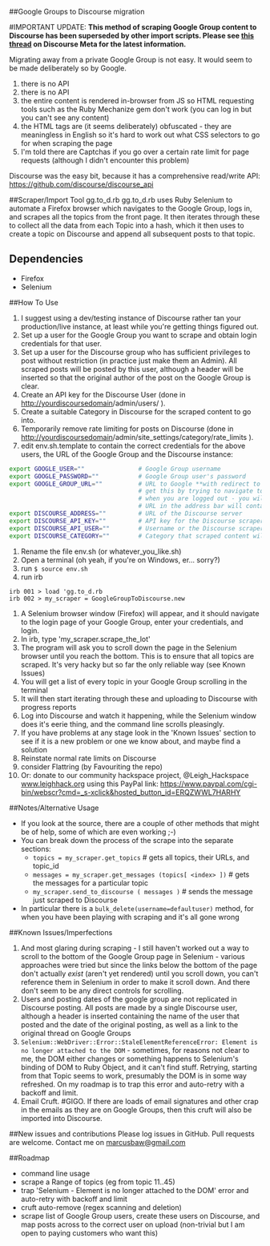 ##Google Groups to Discourse migration

#IMPORTANT UPDATE:
**This method of scraping Google Group content to Discourse has been superseded by other import scripts. Please see [this thread](https://meta.discourse.org/t/migration-of-google-groups-to-discourse/48012) on Discourse Meta for the latest information.**

Migrating away from a private Google Group is not easy. It would seem to be made deliberately so by Google.

1. there is no API
2. there is no API
3. the entire content is rendered in-browser from JS so HTML requesting tools such as the Ruby Mechanize gem don't work (you can log in but you can't see any content)
4. the HTML tags are (it seems deliberately) obfuscated - they are meaningless in English so it's hard to work out what CSS selectors to go for when scraping the page
5. I'm told there are Captchas if you go over a certain rate limit for page requests (although I didn't encounter this problem)

Discourse was the easy bit, because it has a comprehensive read/write API: https://github.com/discourse/discourse_api

##Scraper/Import Tool gg.to_d.rb
gg.to_d.rb uses Ruby Selenium to automate a Firefox browser which navigates to the Google Group, logs in, and scrapes all the topics from the front page. It then iterates through these to collect all the data from each Topic into a hash, which it then uses to create a topic on Discourse and append all subsequent posts to that topic.

## Dependencies
* Firefox
* Selenium

##How To Use
1. I suggest using a dev/testing instance of Discourse rather tan your production/live instance, at least while you're getting things figured out.
1. Set up a user for the Google Group you want to scrape and obtain login credentials for that user.
1. Set up a user for the Discourse group who has sufficient privileges to post without restriction (in practice just make them an Admin). All scraped posts will be posted by this user, although a header will be inserted so that the original author of the post on the Google Group is clear.
1. Create an API key for the Discourse User (done in <http://yourdiscoursedomain>/admin/users/<username> ).
1. Create a suitable Category in Discourse for the scraped content to go into.
1. Temporarily remove rate limiting for posts on Discourse (done in <http://yourdiscoursedomain>/admin/site_settings/category/rate_limits ).
1. edit env.sh.template to contain the correct credentials for the above users, the URL of the Google Group and the Discourse instance:

```bash
export GOOGLE_USER=""               # Google Group username 
export GOOGLE_PASSWORD=""           # Google Group user's password
export GOOGLE_GROUP_URL=""          # URL to Google **with redirect to the Google Group appended**
                                    # get this by trying to navigate to the Google Group
                                    # when you are logged out - you will be taken to the login page, but the 
                                    # URL in the address bar will contain the redirect URL as well. C&P this.
export DISCOURSE_ADDRESS=""         # URL of the Discourse server
export DISCOURSE_API_KEY=""         # API key for the Discourse scraper user
export DISCOURSE_API_USER=""        # Username or the Discourse scraper user
export DISCOURSE_CATEGORY=""        # Category that scraped content will go into

```
1. Rename the file env.sh (or whatever_you_like.sh)
1. Open a terminal (oh yeah, if you're on Windows, er... sorry?)
1. run `$ source env.sh`
1. run irb
```
irb 001 > load 'gg.to_d.rb
irb 002 > my_scraper = GoogleGroupToDiscourse.new
```
1. A Selenium browser window (Firefox) will appear, and it should navigate to the login page of your Google Group, enter your credentials, and login.
1. In irb, type 'my_scraper.scrape_the_lot'
1. The program will ask you to scroll down the page in the Selenium browser until you reach the bottom. This is to ensure that all topics are scraped. It's very hacky but so far the only reliable way (see Known Issues)
1. You will get a list of every topic in your Google Group scrolling in the terminal
1. It will then start iterating through these and uploading to Discourse with progress reports
1. Log into Discourse and watch it happening, while the Selenium window does it's eerie thing, and the command line scrolls pleasingly.
1. If you have problems at any stage look in the 'Known Issues' section to see if it is a new problem or one we know about, and maybe find a solution
1. Reinstate normal rate limits on Discourse
1. consider Flattring (by Favouriting the repo)
1. Or: donate to our community hackspace project, @Leigh_Hackspace www.leighhack.org using this PayPal link: https://www.paypal.com/cgi-bin/webscr?cmd=_s-xclick&hosted_button_id=ERQZWWL7HARHY

##Notes/Alternative Usage
* If you look at the source, there are a couple of other methods that might be of help, some of which are even working ;-)
* You can break down the process of the scrape into the separate sections:
  * `topics = my_scraper.get_topics`                            # gets all topics, their URLs, and topic_id
  * `messages = my_scraper.get_messages (topics[ <index> ])`    # gets the messages for a particular topic
  * `my_scraper.send_to_discourse ( messages )`                 # sends the message just scraped to Discourse
* In particular there is a `bulk_delete(username=defaultuser)` method, for when you have been playing with scraping and it's all gone wrong

##Known Issues/Imperfections
1. And most glaring during scraping - I still haven't worked out a way to scroll to the bottom of the Google Group page in Selenium - various approaches were tried but since the links below the bottom of the page don't actually *exist* (aren't yet rendered) until you scroll down, you can't reference them in Selenium in order to make it scroll down. And there don't seem to be any direct controls for scrolling.
1. Users and posting dates of the google group are not replicated in Discourse posting. All posts are made by a single Discourse user, although a header is inserted containing the name of the user that posted and the date of the original posting, as well as a link to the original thread on Google Groups
1. `Selenium::WebDriver::Error::StaleElementReferenceError: Element is no longer attached to the DOM` - sometimes, for reasons not clear to me, the DOM either changes or something happens to Selenium's binding of DOM to Ruby Object, and it can't find stuff. Retrying, starting from that Topic seems to work, presumably the DOM is in some way refreshed. On my roadmap is to trap this error and auto-retry with a backoff and limit.
1. Email Cruft. \#GIGO. If there are loads of email signatures and other crap in the emails as they are on Google Groups, then this cruft will also be imported into Discourse.

##New issues and contributions
Please log issues in GitHub. Pull requests are welcome.
Contact me on marcusbaw@gmail.com

##Roadmap
* command line usage
* scrape a Range of topics (eg from topic 11..45)
* trap 'Selenium - Element is no longer attached to the DOM' error and auto-retry with backoff and limit
* cruft auto-remove (regex scanning and deletion)
* scrape list of Google Group users, create these users on Discourse, and map posts across to the correct user on upload (non-trivial but I am open to paying customers who want this)
